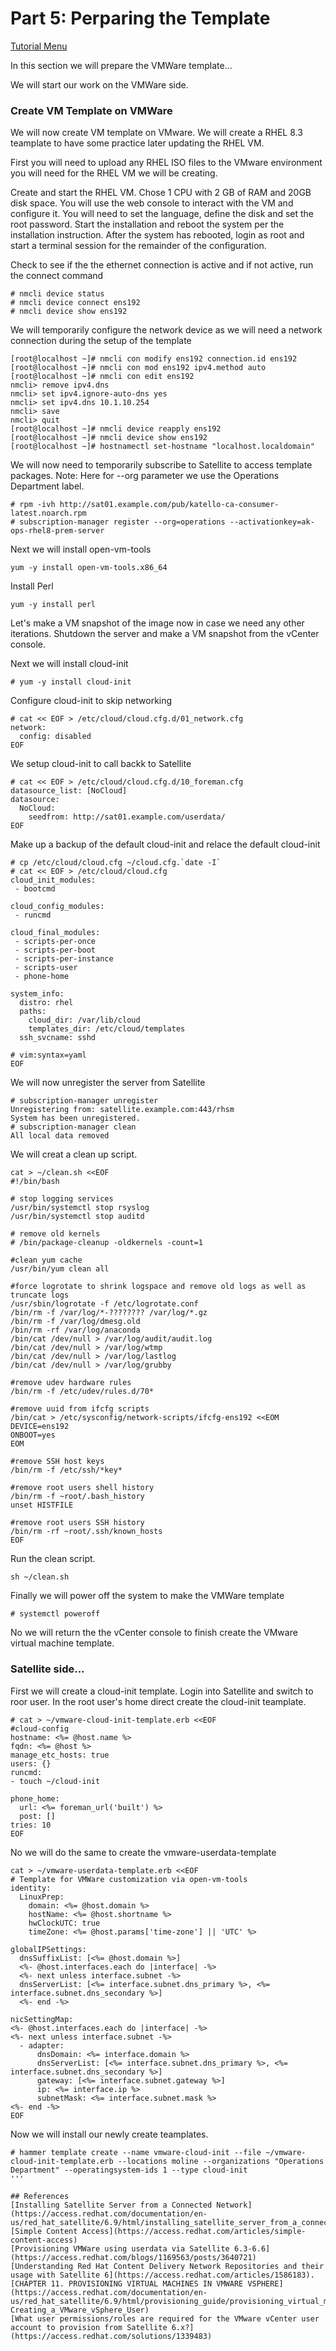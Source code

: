 # Part 5: Perparing the Template

[Tutorial Menu](https://github.com/pslucas0212/RedHat-Satellite-VM-Provisioning-to-vSphere-Tutorial)    

In this section we will prepare the VMWare template...

We will start our work on the VMWare side.

### Create VM Template on VMWare

We will now create VM template on VMware.  We will create a RHEL 8.3 teamplate to have some practice later updating the RHEL VM. 

First you will need to upload any RHEL ISO files to the VMware environment you will need for the RHEL VM we will be creating.  

Create and start the RHEL VM.  Chose 1 CPU with 2 GB of RAM and 20GB disk space.  You will use the web console to interact with the VM and configure it.  You will need to set the language, define the disk and set the root password.  Start the installation and reboot the system per the installation instruction.  After the system has rebooted, login as root and start a terminal session for the remainder of the configuration.

Check to see if the the ethernet connection is active and if not active, run the connect command
```
# nmcli device status
# nmcli device connect ens192
# nmcli device show ens192
```
We will temporarily configure the network device as we will need a network connection during the setup of the template
```
[root@localhost ~]# nmcli con modify ens192 connection.id ens192
[root@localhost ~]# nmcli con mod ens192 ipv4.method auto
[root@localhost ~]# nmcli con edit ens192
nmcli> remove ipv4.dns
nmcli> set ipv4.ignore-auto-dns yes
nmcli> set ipv4.dns 10.1.10.254
nmcli> save
nmcli> quit
[root@localhost ~]# nmcli device reapply ens192
[root@localhost ~]# nmcli device show ens192
[root@localhost ~]# hostnamectl set-hostname "localhost.localdomain"
```
We will now need to temporarily subscribe to Satellite to access template packages.  Note: Here for --org parameter we use the Operations Department label.
```
# rpm -ivh http://sat01.example.com/pub/katello-ca-consumer-latest.noarch.rpm
# subscription-manager register --org=operations --activationkey=ak-ops-rhel8-prem-server 
```

Next we will install open-vm-tools
```
yum -y install open-vm-tools.x86_64
```

Install Perl
```
yum -y install perl
```

Let's make a VM snapshot of the image now in case we need any other iterations.  Shutdown the server and make a VM snapshot from the vCenter console.

Next we will install cloud-init
```
# yum -y install cloud-init
```

Configure cloud-init to skip networking
```
# cat << EOF > /etc/cloud/cloud.cfg.d/01_network.cfg
network:
  config: disabled
EOF
```
We setup cloud-init to call backk to Satellite
```
# cat << EOF > /etc/cloud/cloud.cfg.d/10_foreman.cfg
datasource_list: [NoCloud]
datasource:
  NoCloud:
    seedfrom: http://sat01.example.com/userdata/
EOF
```

Make up a backup of the default cloud-init and relace the default cloud-init
```
# cp /etc/cloud/cloud.cfg ~/cloud.cfg.`date -I`
# cat << EOF > /etc/cloud/cloud.cfg
cloud_init_modules:
 - bootcmd

cloud_config_modules:
 - runcmd

cloud_final_modules:
 - scripts-per-once
 - scripts-per-boot
 - scripts-per-instance
 - scripts-user
 - phone-home

system_info:
  distro: rhel
  paths:
    cloud_dir: /var/lib/cloud
    templates_dir: /etc/cloud/templates
  ssh_svcname: sshd

# vim:syntax=yaml
EOF
```
We will now unregister the server from Satellite
```
# subscription-manager unregister
Unregistering from: satellite.example.com:443/rhsm
System has been unregistered.
# subscription-manager clean
All local data removed
```

We will creat a clean up script.
```
cat > ~/clean.sh <<EOF
#!/bin/bash

# stop logging services
/usr/bin/systemctl stop rsyslog
/usr/bin/systemctl stop auditd

# remove old kernels
# /bin/package-cleanup -oldkernels -count=1

#clean yum cache
/usr/bin/yum clean all

#force logrotate to shrink logspace and remove old logs as well as truncate logs
/usr/sbin/logrotate -f /etc/logrotate.conf
/bin/rm -f /var/log/*-???????? /var/log/*.gz
/bin/rm -f /var/log/dmesg.old
/bin/rm -rf /var/log/anaconda
/bin/cat /dev/null > /var/log/audit/audit.log
/bin/cat /dev/null > /var/log/wtmp
/bin/cat /dev/null > /var/log/lastlog
/bin/cat /dev/null > /var/log/grubby

#remove udev hardware rules
/bin/rm -f /etc/udev/rules.d/70*

#remove uuid from ifcfg scripts
/bin/cat > /etc/sysconfig/network-scripts/ifcfg-ens192 <<EOM
DEVICE=ens192
ONBOOT=yes
EOM

#remove SSH host keys
/bin/rm -f /etc/ssh/*key*

#remove root users shell history
/bin/rm -f ~root/.bash_history
unset HISTFILE

#remove root users SSH history
/bin/rm -rf ~root/.ssh/known_hosts
EOF
```

Run the clean script.
```
sh ~/clean.sh
```

Finally we will power off the system to make the VMWare template
```
# systemctl poweroff
```
No we will return the the vCenter console to finish create the VMware virtual machine template.

### Satellite side...

First we will create a cloud-init template.  Login into Satellite and switch to roor user.  In the root user's home direct create the cloud-init teamplate.  

```
# cat > ~/vmware-cloud-init-template.erb <<EOF
#cloud-config
hostname: <%= @host.name %>
fqdn: <%= @host %>
manage_etc_hosts: true
users: {}
runcmd:
- touch ~/cloud-init

phone_home:
  url: <%= foreman_url('built') %>
  post: []
tries: 10
EOF
```

No we will do the same to create the vmware-userdata-template

```
cat > ~/vmware-userdata-template.erb <<EOF
# Template for VMWare customization via open-vm-tools
identity:
  LinuxPrep:
    domain: <%= @host.domain %>
    hostName: <%= @host.shortname %>
    hwClockUTC: true
    timeZone: <%= @host.params['time-zone'] || 'UTC' %>

globalIPSettings:
  dnsSuffixList: [<%= @host.domain %>]
  <%- @host.interfaces.each do |interface| -%>
  <%- next unless interface.subnet -%>
  dnsServerList: [<%= interface.subnet.dns_primary %>, <%= interface.subnet.dns_secondary %>]
  <%- end -%>

nicSettingMap:
<%- @host.interfaces.each do |interface| -%>
<%- next unless interface.subnet -%>
  - adapter:
      dnsDomain: <%= interface.domain %>
      dnsServerList: [<%= interface.subnet.dns_primary %>, <%= interface.subnet.dns_secondary %>]
      gateway: [<%= interface.subnet.gateway %>]
      ip: <%= interface.ip %>
      subnetMask: <%= interface.subnet.mask %>
<%- end -%>
EOF
```

Now we will install our newly create teamplates.

```
# hammer template create --name vmware-cloud-init --file ~/vmware-cloud-init-template.erb --locations moline --organizations "Operations Department" --operatingsystem-ids 1 --type cloud-init
'''

## References  
[Installing Satellite Server from a Connected Network](https://access.redhat.com/documentation/en-us/red_hat_satellite/6.9/html/installing_satellite_server_from_a_connected_network/index)   
[Simple Content Access](https://access.redhat.com/articles/simple-content-access)  
[Provisioning VMWare using userdata via Satellite 6.3-6.6](https://access.redhat.com/blogs/1169563/posts/3640721)  
[Understanding Red Hat Content Delivery Network Repositories and their usage with Satellite 6](https://access.redhat.com/articles/1586183). 
[CHAPTER 11. PROVISIONING VIRTUAL MACHINES IN VMWARE VSPHERE](https://access.redhat.com/documentation/en-us/red_hat_satellite/6.9/html/provisioning_guide/provisioning_virtual_machines_in_vmware_vsphere#Provisioning_Virtual_Machines_in_VMware_vSphere-Creating_a_VMware_vSphere_User)  
[What user permissions/roles are required for the VMware vCenter user account to provision from Satellite 6.x?](https://access.redhat.com/solutions/1339483)

